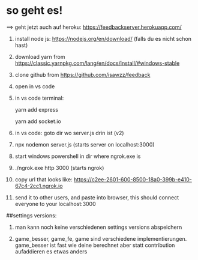
# so geht es!

==> geht jetzt auch auf heroku: https://feedbackserver.herokuapp.com/

1. install node js: https://nodejs.org/en/download/
(falls du es nicht schon hast)

2. download yarn from https://classic.yarnpkg.com/lang/en/docs/install/#windows-stable 

3. clone github from https://github.com/isawzz/feedback

4. open in vs code

4. in vs code terminal:

	yarn add express

	yarn add socket.io

5. in vs code: goto dir wo server.js drin ist (v2)

6. npx nodemon server.js
(starts server on localhost:3000)

7. start windows powershell in dir where ngrok.exe is

8. ./ngrok.exe http 3000
(starts ngrok)

9. copy url that looks like:
https://c2ee-2601-600-8500-18a0-399b-e410-67c4-2cc1.ngrok.io

10. send it to other users, and paste into browser, this should connect everyone to your localhost:3000

##settings versions:

1. man kann noch keine verschiedenen settings versions abspeichern

2. game_besser, game_fe, game sind verschiedene implementierungen. game_besser ist fast wie deine berechnet aber statt contribution aufaddieren es etwas anders

